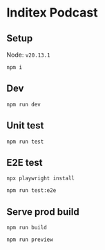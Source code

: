 # Inditex Podcast

## Setup

Node: `v20.13.1`

`npm i`

## Dev

`npm run dev`

## Unit test

`npm run test`

## E2E test

`npx playwright install`

`npm run test:e2e`

## Serve prod build

`npm run build`

`npm run preview`
